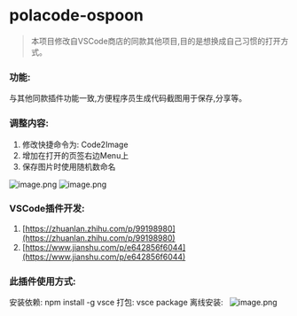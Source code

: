 # polacode-ospoon

> 本项目修改自VSCode商店的同款其他项目,目的是想换成自己习惯的打开方式。

### 功能:

与其他同款插件功能一致,方便程序员生成代码截图用于保存,分享等。
### 调整内容:

1. 修改快捷命令为: Code2Image
2. 增加在打开的页签右边Menu上
3. 保存图片时使用随机数命名

![image.png](https://cdn.nlark.com/yuque/0/2021/png/2373519/1615862750994-92491c80-d87b-44e1-a09d-2921e6a1e1f0.png#align=left&display=inline&height=530&margin=%5Bobject%20Object%5D&name=image.png&originHeight=530&originWidth=1024&size=142603&status=done&style=none&width=1024)
![image.png](https://cdn.nlark.com/yuque/0/2021/png/2373519/1615862784552-f4b837e5-0c92-4acc-86f6-f16ce7ff78d1.png#align=left&display=inline&height=571&margin=%5Bobject%20Object%5D&name=image.png&originHeight=571&originWidth=1477&size=98193&status=done&style=none&width=1477)
### VSCode插件开发: 
1. [https://zhuanlan.zhihu.com/p/99198980](https://zhuanlan.zhihu.com/p/99198980)
2. [https://www.jianshu.com/p/e642856f6044](https://www.jianshu.com/p/e642856f6044)
### 此插件使用方式:
安装依赖: npm install -g vsce
打包: vsce package
离线安装: 
    ![image.png](https://cdn.nlark.com/yuque/0/2021/png/2373519/1615863147275-8500c6b3-79db-4a4e-8d90-064f109fb26e.png#align=left&display=inline&height=299&margin=%5Bobject%20Object%5D&name=image.png&originHeight=299&originWidth=269&size=12308&status=done&style=none&width=269)
